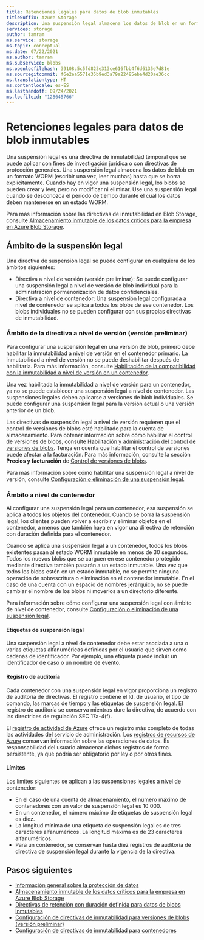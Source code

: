 ```yaml
---
title: Retenciones legales para datos de blob inmutables
titleSuffix: Azure Storage
description: Una suspensión legal almacena los datos de blob en un formato WORM (escribir una vez, leer muchas) hasta que se borra explícitamente. Use una suspensión legal cuando se desconozca el período de tiempo durante el cual los datos deben mantenerse en un estado WORM.
services: storage
author: tamram
ms.service: storage
ms.topic: conceptual
ms.date: 07/22/2021
ms.author: tamram
ms.subservice: blobs
ms.openlocfilehash: 39108c5c5fd823e313ce616fbb4f6d6135e7d81e
ms.sourcegitcommit: f6e2ea5571e35b9ed3a79a22485eba4d20ae36cc
ms.translationtype: HT
ms.contentlocale: es-ES
ms.lasthandoff: 09/24/2021
ms.locfileid: "128645766"
---
```

# <a name="legal-holds-for-immutable-blob-data"></a>Retenciones legales para datos de blob inmutables

Una suspensión legal es una directiva de inmutabilidad temporal que se puede aplicar con fines de investigación jurídica o con directivas de protección generales. Una suspensión legal almacena los datos de blob en un formato WORM (escribir una vez, leer muchas) hasta que se borra explícitamente. Cuando hay en vigor una suspensión legal, los blobs se pueden crear y leer, pero no modificar ni eliminar. Use una suspensión legal cuando se desconozca el período de tiempo durante el cual los datos deben mantenerse en un estado WORM.

Para más información sobre las directivas de inmutabilidad en Blob Storage, consulte [Almacenamiento inmutable de los datos críticos para la empresa en Azure Blob Storage](immutable-storage-overview.md).

## <a name="legal-hold-scope"></a>Ámbito de la suspensión legal

Una directiva de suspensión legal se puede configurar en cualquiera de los ámbitos siguientes:

- Directiva a nivel de versión (versión preliminar): Se puede configurar una suspensión legal a nivel de versión de blob individual para la administración pormenorización de datos confidenciales.
- Directiva a nivel de contenedor: Una suspensión legal configurada a nivel de contenedor se aplica a todos los blobs de ese contenedor. Los blobs individuales no se pueden configurar con sus propias directivas de inmutabilidad.

### <a name="version-level-policy-scope-preview"></a>Ámbito de la directiva a nivel de versión (versión preliminar)

Para configurar una suspensión legal en una versión de blob, primero debe habilitar la inmutabilidad a nivel de versión en el contenedor primario. La inmutabilidad a nivel de versión no se puede deshabilitar después de habilitarla. Para más información, consulte [Habilitación de la compatibilidad con la inmutabilidad a nivel de versión en un contenedor](immutable-policy-configure-version-scope.md#enable-support-for-version-level-immutability-on-a-container).

Una vez habilitada la inmutabilidad a nivel de versión para un contenedor, ya no se puede establecer una suspensión legal a nivel de contenedor. Las suspensiones legales deben aplicarse a versiones de blob individuales. Se puede configurar una suspensión legal para la versión actual o una versión anterior de un blob.

Las directivas de suspensión legal a nivel de versión requieren que el control de versiones de blobs esté habilitado para la cuenta de almacenamiento. Para obtener información sobre cómo habilitar el control de versiones de blobs, consulte [Habilitación y administración del control de versiones de blobs](versioning-enable.md). Tenga en cuenta que habilitar el control de versiones puede afectar a la facturación. Para más información, consulte la sección **Precios y facturación** de [Control de versiones de blobs](versioning-overview.md#pricing-and-billing).

Para más información sobre cómo habilitar una suspensión legal a nivel de versión, consulte [Configuración o eliminación de una suspensión legal](immutable-policy-configure-version-scope.md#configure-or-clear-a-legal-hold).

### <a name="container-level-scope"></a>Ámbito a nivel de contenedor

Al configurar una suspensión legal para un contenedor, esa suspensión se aplica a todos los objetos del contenedor. Cuando se borra la suspensión legal, los clientes pueden volver a escribir y eliminar objetos en el contenedor, a menos que también haya en vigor una directiva de retención con duración definida para el contenedor.

Cuando se aplica una suspensión legal a un contenedor, todos los blobs existentes pasan al estado WORM inmutable en menos de 30 segundos. Todos los nuevos blobs que se carguen en ese contenedor protegido mediante directiva también pasarán a un estado inmutable. Una vez que todos los blobs estén en un estado inmutable, no se permite ninguna operación de sobrescritura o eliminación en el contenedor inmutable. En el caso de una cuenta con un espacio de nombres jerárquico, no se puede cambiar el nombre de los blobs ni moverlos a un directorio diferente.

Para información sobre cómo configurar una suspensión legal con ámbito de nivel de contenedor, consulte [Configuración o eliminación de una suspensión legal](immutable-policy-configure-container-scope.md#configure-or-clear-a-legal-hold).

#### <a name="legal-hold-tags"></a>Etiquetas de suspensión legal

Una suspensión legal a nivel de contenedor debe estar asociada a una o varias etiquetas alfanuméricas definidas por el usuario que sirven como cadenas de identificador. Por ejemplo, una etiqueta puede incluir un identificador de caso o un nombre de evento.

#### <a name="audit-logging"></a>Registro de auditoría

Cada contenedor con una suspensión legal en vigor proporciona un registro de auditoría de directivas. El registro contiene el Id. de usuario, el tipo de comando, las marcas de tiempo y las etiquetas de suspensión legal. El registro de auditoría se conserva mientras dure la directiva, de acuerdo con las directrices de regulación SEC 17a-4(f).

El [registro de actividad de Azure](../../azure-monitor/essentials/platform-logs-overview.md) ofrece un registro más completo de todas las actividades del servicio de administración. Los [registros de recursos de Azure](../../azure-monitor/essentials/platform-logs-overview.md) conservan información sobre las operaciones de datos. Es responsabilidad del usuario almacenar dichos registros de forma persistente, ya que podría ser obligatorio por ley o por otros fines.

#### <a name="limits"></a>Límites

Los límites siguientes se aplican a las suspensiones legales a nivel de contenedor:

- En el caso de una cuenta de almacenamiento, el número máximo de contenedores con un valor de suspensión legal es 10 000.
- En un contenedor, el número máximo de etiquetas de suspensión legal es diez.
- La longitud mínima de una etiqueta de suspensión legal es de tres caracteres alfanuméricos. La longitud máxima es de 23 caracteres alfanuméricos.
- Para un contenedor, se conservan hasta diez registros de auditoría de directiva de suspensión legal durante la vigencia de la directiva.

## <a name="next-steps"></a>Pasos siguientes

- [Información general sobre la protección de datos](data-protection-overview.md)
- [Almacenamiento inmutable de los datos críticos para la empresa en Azure Blob Storage](immutable-storage-overview.md)
- [Directivas de retención con duración definida para datos de blobs inmutables](immutable-time-based-retention-policy-overview.md)
- [Configuración de directivas de inmutabilidad para versiones de blobs (versión preliminar)](immutable-policy-configure-version-scope.md)
- [Configuración de directivas de inmutabilidad para contenedores](immutable-policy-configure-container-scope.md)
